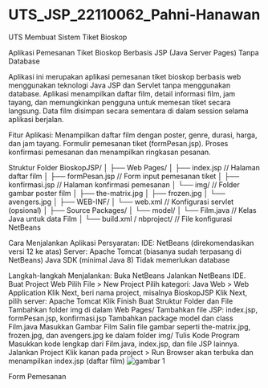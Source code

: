 # UTS_JSP_22110062_Pahni-Hanawan
UTS Membuat Sistem Tiket Bioskop

Aplikasi Pemesanan Tiket Bioskop Berbasis JSP (Java Server Pages) Tanpa Database

Aplikasi ini merupakan aplikasi pemesanan tiket bioskop berbasis web menggunakan teknologi Java JSP dan Servlet tanpa menggunakan database. Aplikasi menampilkan daftar film, detail informasi film, jam tayang, dan memungkinkan pengguna untuk memesan tiket secara langsung. Data film disimpan secara sementara di dalam session selama aplikasi berjalan.

Fitur Aplikasi:
Menampilkan daftar film dengan poster, genre, durasi, harga, dan jam tayang.
Formulir pemesanan tiket (formPesan.jsp).
Proses konfirmasi pemesanan dan menampilkan ringkasan pesanan.

Struktur Folder
BioskopJSP/
│
├── Web Pages/
│   ├── index.jsp               // Halaman daftar film
│   ├── formPesan.jsp           // Form input pemesanan tiket
│   ├── konfirmasi.jsp          // Halaman konfirmasi pemesanan
│   └── img/                    // Folder gambar poster film
│       ├── the-matrix.jpg
│       ├── frozen.jpg
│       └── avengers.jpg
│
├── WEB-INF/
│   └── web.xml                 // Konfigurasi servlet (opsional)
│
├── Source Packages/
│   └── model/
│       └── Film.java           // Kelas Java untuk data Film
│
└── build.xml / nbproject/      // File konfigurasi NetBeans

Cara Menjalankan Aplikasi
Persyaratan:
IDE: NetBeans (direkomendasikan versi 12 ke atas)
Server: Apache Tomcat (biasanya sudah terpasang di NetBeans)
Java SDK (minimal Java 8)
Tidak memerlukan database

Langkah-langkah Menjalankan:
Buka NetBeans
Jalankan NetBeans IDE.
Buat Project Web
Pilih File > New Project
Pilih kategori: Java Web > Web Application
Klik Next, beri nama project, misalnya BioskopJSP
Klik Next, pilih server: Apache Tomcat
Klik Finish
Buat Struktur Folder dan File
Tambahkan folder img di dalam Web Pages/
Tambahkan file JSP: index.jsp, formPesan.jsp, konfirmasi.jsp
Tambahkan package model dan class Film.java
Masukkan Gambar Film
Salin file gambar seperti the-matrix.jpg, frozen.jpg, dan avengers.jpg ke dalam folder img/
Tulis Kode Program
Masukkan kode lengkap dari Film.java, index.jsp, dan file JSP lainnya.
Jalankan Project
Klik kanan pada project > Run
Browser akan terbuka dan menampilkan index.jsp (daftar film)
![gambar 1](https://github.com/user-attachments/assets/4336a749-cced-4001-9ad2-8bc5e244b622)

Form Pemesanan
